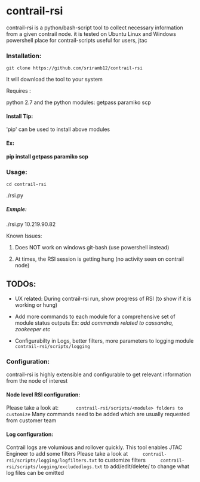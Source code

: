 # contrail-rsi
contrail-rsi is a python/bash-script tool to collect necessary information from a given contrail node. 
it is tested on Ubuntu Linux and Windows powershell
place for contrail-scripts useful for users, jtac

### Installation:

`git clone https://github.com/sriramb12/contrail-rsi`

It will download the tool to your system

Requires :

  python 2.7 and the python modules: getpass paramiko scp 

####  Install Tip:

   'pip' can be used to install above modules


####  Ex:

**pip install getpass paramiko scp** 


### Usage:
  `cd contrail-rsi`

  ./rsi.py <node-IP>
##### Exmple:
  ./rsi.py 10.219.90.82


Known Issues:

  1. Does NOT work on windows git-bash (use powershell instead)

  2. At times, the RSI session is getting hung (no activity seen on contrail node)


## TODOs:

  * UX related:
     During contrail-rsi run, show progress of RSI (to show if it is working or hung)

  * Add more commands to each module for a comprehensive set of module status outputs 
     Ex: _add commands related to cassandra, zookeeper etc_

  * Configurabilty in Logs, better filters, more parameters to logging module 
`      contrail-rsi/scripts/logging`

### Configuration:
  contrail-rsi is highly extensible and configurable to get relevant information from the node of interest 

#### Node level RSI configuration:
  Please take a look at: 
`      contrail-rsi/scripts/<module> folders to customize`
       Many commands need to be added which are usually requested from customer team

#### Log configuration:
  Contrail logs are volumious and rollover quickly. This tool enables JTAC Engineer to add some filters
  Please take a look at 
`      contrail-rsi/scripts/logging/logfilters.txt ` to customize filters
`      contrail-rsi/scripts/logging/excludedlogs.txt ` to add/edit/delete/  to change what log files can be omitted
  
